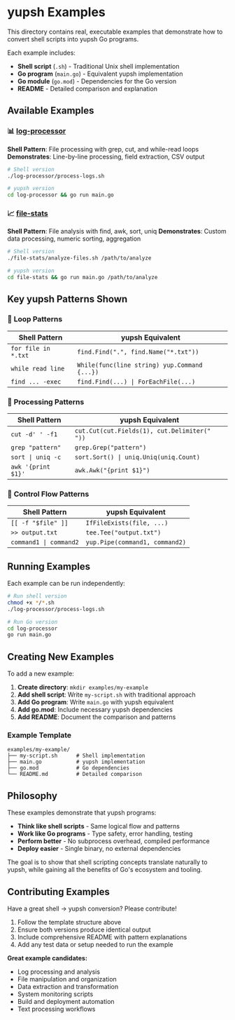 # yupsh Examples

This directory contains real, executable examples that demonstrate how to convert shell scripts into yupsh Go programs.

Each example includes:
- **Shell script** (`.sh`) - Traditional Unix shell implementation
- **Go program** (`main.go`) - Equivalent yupsh implementation
- **Go module** (`go.mod`) - Dependencies for the Go version
- **README** - Detailed comparison and explanation

## Available Examples

### 📊 [log-processor](./log-processor/)
**Shell Pattern**: File processing with grep, cut, and while-read loops
**Demonstrates**: Line-by-line processing, field extraction, CSV output

```bash
# Shell version
./log-processor/process-logs.sh

# yupsh version
cd log-processor && go run main.go
```

### 📈 [file-stats](./file-stats/)
**Shell Pattern**: File analysis with find, awk, sort, uniq
**Demonstrates**: Custom data processing, numeric sorting, aggregation

```bash
# Shell version
./file-stats/analyze-files.sh /path/to/analyze

# yupsh version
cd file-stats && go run main.go /path/to/analyze
```

## Key yupsh Patterns Shown

### 🔄 **Loop Patterns**
| Shell Pattern | yupsh Equivalent |
|---------------|------------------|
| `for file in *.txt` | `find.Find(".", find.Name("*.txt"))` |
| `while read line` | `While(func(line string) yup.Command {...})` |
| `find ... -exec` | `find.Find(...) \| ForEachFile(...)` |

### 🔧 **Processing Patterns**
| Shell Pattern | yupsh Equivalent |
|---------------|------------------|
| `cut -d' ' -f1` | `cut.Cut(cut.Fields(1), cut.Delimiter(" "))` |
| `grep "pattern"` | `grep.Grep("pattern")` |
| `sort \| uniq -c` | `sort.Sort() \| uniq.Uniq(uniq.Count)` |
| `awk '{print $1}'` | `awk.Awk("{print $1}")` |

### 🎯 **Control Flow Patterns**
| Shell Pattern | yupsh Equivalent |
|---------------|------------------|
| `[[ -f "$file" ]]` | `IfFileExists(file, ...)` |
| `>> output.txt` | `tee.Tee("output.txt")` |
| `command1 \| command2` | `yup.Pipe(command1, command2)` |

## Running Examples

Each example can be run independently:

```bash
# Run shell version
chmod +x */*.sh
./log-processor/process-logs.sh

# Run Go version
cd log-processor
go run main.go
```

## Creating New Examples

To add a new example:

1. **Create directory**: `mkdir examples/my-example`
2. **Add shell script**: Write `my-script.sh` with traditional approach
3. **Add Go program**: Write `main.go` with yupsh equivalent
4. **Add go.mod**: Include necessary yupsh dependencies
5. **Add README**: Document the comparison and patterns

### Example Template

```
examples/my-example/
├── my-script.sh      # Shell implementation
├── main.go           # yupsh implementation
├── go.mod            # Go dependencies
└── README.md         # Detailed comparison
```

## Philosophy

These examples demonstrate that yupsh programs:
- **Think like shell scripts** - Same logical flow and patterns
- **Work like Go programs** - Type safety, error handling, testing
- **Perform better** - No subprocess overhead, compiled performance
- **Deploy easier** - Single binary, no external dependencies

The goal is to show that shell scripting concepts translate naturally to yupsh, while gaining all the benefits of Go's ecosystem and tooling.

## Contributing Examples

Have a great shell → yupsh conversion? Please contribute!

1. Follow the template structure above
2. Ensure both versions produce identical output
3. Include comprehensive README with pattern explanations
4. Add any test data or setup needed to run the example

**Great example candidates:**
- Log processing and analysis
- File manipulation and organization
- Data extraction and transformation
- System monitoring scripts
- Build and deployment automation
- Text processing workflows
